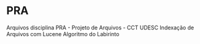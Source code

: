 # PRA
Arquivos disciplina PRA - Projeto de Arquivos - CCT UDESC
Indexação de Arquivos com Lucene
Algoritmo do Labirinto

